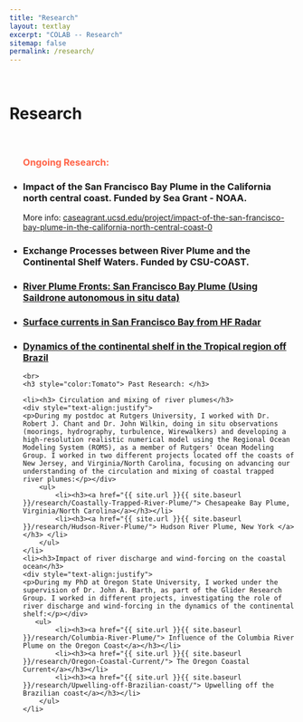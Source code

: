 ```yaml
---
title: "Research"
layout: textlay
excerpt: "COLAB -- Research"
sitemap: false
permalink: /research/
---
```



<br>

# Research


<ul>
	<br>
	<h3 style="color:Tomato">Ongoing Research:</h3>

  <li><h3> Impact of the San Francisco Bay Plume in the California north central coast. Funded by Sea Grant - NOAA.</h3>  More info: <a href='https://caseagrant.ucsd.edu/project/impact-of-the-san-francisco-bay-plume-in-the-california-north-central-coast-0'> caseagrant.ucsd.edu/project/impact-of-the-san-francisco-bay-plume-in-the-california-north-central-coast-0 </a> </li>
	<li><h3> Exchange Processes between River Plume and the Continental Shelf Waters. Funded by CSU-COAST.</h3> </li>
	<li><h3><a href="{{ site.url }}{{ site.baseurl }}/research/Saildrone/"> River Plume Fronts: San Francisco Bay Plume (Using Saildrone autonomous in situ data) </a></h3></li>
	<li><h3><a href="{{ site.url }}{{ site.baseurl }}/research/HF-Radar/"> Surface currents in San Francisco Bay from HF Radar </a></h3></li>
	<li><h3><a href="{{ site.url }}{{ site.baseurl }}/research/continental-shelf-brazil/"> Dynamics of the continental shelf in the Tropical region off Brazil </a></h3></li>


	<br>
	<h3 style="color:Tomato"> Past Research: </h3>

	<li><h3> Circulation and mixing of river plumes</h3>
	<div style="text-align:justify">
	<p>During my postdoc at Rutgers University, I worked with Dr. Robert J. Chant and Dr. John Wilkin, doing in situ observations (moorings, hydrography, turbulence, Wirewalkers) and developing a high-resolution realistic numerical model using the Regional Ocean Modeling System (ROMS), as a member of Rutgers' Ocean Modeling Group. I worked in two different projects located off the coasts of New Jersey, and Virginia/North Carolina, focusing on advancing our understanding of the circulation and mixing of coastal trapped river plumes:</p></div>
        <ul>
            <li><h3><a href="{{ site.url }}{{ site.baseurl }}/research/Coastally-Trapped-River-Plume/"> Chesapeake Bay Plume, Virginia/North Carolina</a></h3></li>
            <li><h3><a href="{{ site.url }}{{ site.baseurl }}/research/Hudson-River-Plume/"> Hudson River Plume, New York </a></h3> </li>
        </ul>
    </li>
	<li><h3>Impact of river discharge and wind-forcing on the coastal ocean</h3>
	<div style="text-align:justify">
	<p>During my PhD at Oregon State University, I worked under the supervision of Dr. John A. Barth, as part of the Glider Research Group. I worked in different projects, investigating the role of river discharge and wind-forcing in the dynamics of the continental shelf:</p></div>
       <ul>
            <li><h3><a href="{{ site.url }}{{ site.baseurl }}/research/Columbia-River-Plume/"> Influence of the Columbia River Plume on the Oregon Coast</a></h3></li>
            <li><h3><a href="{{ site.url }}{{ site.baseurl }}/research/Oregon-Coastal-Current/"> The Oregon Coastal Current</a></h3></li>
			<li><h3><a href="{{ site.url }}{{ site.baseurl }}/research/Upwelling-off-Brazilian-coast/"> Upwelling off the Brazilian coast</a></h3></li>
        </ul>
    </li>
</ul>
